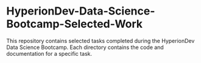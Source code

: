# HyperionDev-Data-Science-Bootcamp-Selected-Work
This repository contains selected tasks completed during the HyperionDev Data Science Bootcamp. Each directory contains the code and documentation for a specific task.
